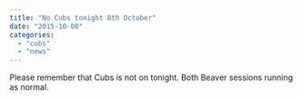 ```yaml
---
title: "No Cubs tonight 8th October"
date: "2015-10-08"
categories: 
  - "cubs"
  - "news"
---
```


Please remember that Cubs is not on tonight. Both Beaver sessions running as normal.
